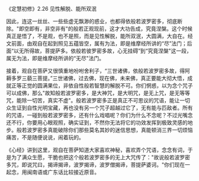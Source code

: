 
《定慧初修》2.26 见性解脱、能所双泯

因此，连这一丝丝、一些些虚无飘渺的惑业，也都得依般若波罗密多，彻底断除。"即空即有，非空非有"的般若正观现前，这才大功告成，究竟涅槃。这个时候真正是悟了，不是观，也不是照，而是见性解脱，能所双泯，大圆满，大自在。经文前面，由观自在起到照见五蕴皆空，属有为法，即是维摩经所讲的“尽”法门；后面“以无所得故，菩提萨多。依般若彼罗密多故，心无挂碍”到“究竟涅槃"这一段，属无为法，即是维摩经所讲的“无尽"法门。

接着，观自在菩萨又很慎重地吩咐舍利子，“三世诸佛，依般若波罗密多故，得阿耨多罗三藐三菩提。”三世诸佛，过去佛，现在佛，未来佛，真正要能大彻大悟，成就正等正觉的圆满果位，非依自性般若智慧的解脱不可。你们惘惑，以为念个咒子可以成佛，那么"故知般若波罗密多，是大神咒，是大明咒，是无上咒，是无等等咒，能除一切苦，真实不虚"。般若波罗密多正是真正不可思议的咒语，能让一切众生证到自性光明宝藏，再也没有另一个咒子超越过它了，无有能与匹敌者。所有的咒语，一碰到般若波罗密多，还有什么戏唱呢？你们为什么不念呢？不过光嘴念还不行，你要用心眼观照，确实证到，不然你无法将它的功效发挥到极致灵感的地步。般若波罗密多真能破除你们那些莫名其妙的迷信思想，真能顿消三界一切烦恼痛苦，不是随便说说，闹着玩的。

《心经》讲到这里，观自在菩萨知道大家喜欢神秘，喜欢弄个咒语，念念有词，于是为了满众生愿，干脆也把这个般若波罗密多的无上大咒传了："故说般若波罗密多咒，即说咒曰，揭谛揭谛，波罗揭谛，波罗僧揭谛，菩提萨婆诃。"你们现在一起念，用闽南语或广东话比较接近原音。